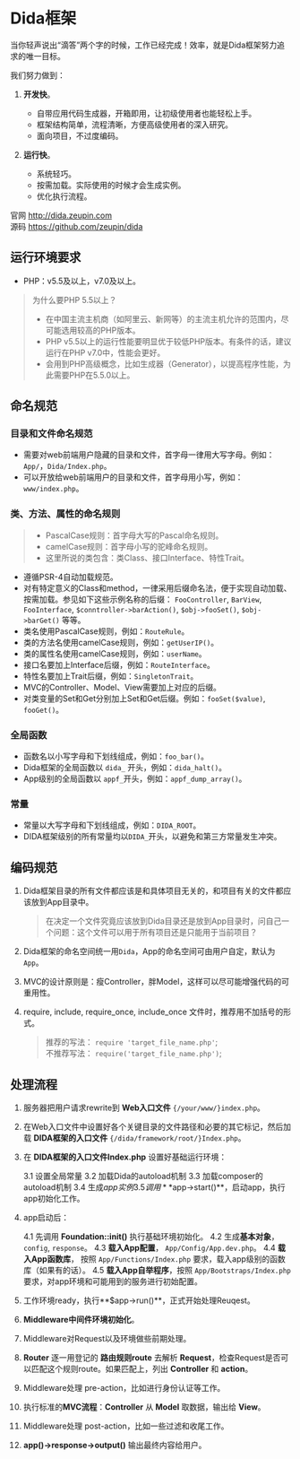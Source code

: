 # Dida框架

当你轻声说出“滴答”两个字的时候，工作已经完成！效率，就是Dida框架努力追求的唯一目标。

我们努力做到：

1. **开发快**。
    * 自带应用代码生成器，开箱即用，让初级使用者也能轻松上手。
    * 框架结构简单，流程清晰，方便高级使用者的深入研究。
    * 面向项目，不过度编码。

2. **运行快**。
    * 系统轻巧。
    * 按需加载。实际使用的时候才会生成实例。
    * 优化执行流程。

官网 <http://dida.zeupin.com>  
源码 <https://github.com/zeupin/dida>


## 运行环境要求

* PHP：v5.5及以上，v7.0及以上。

> 为什么要PHP 5.5以上？
> * 在中国主流主机商（如阿里云、新网等）的主流主机允许的范围内，尽可能选用较高的PHP版本。
> * PHP v5.5以上的运行性能要明显优于较低PHP版本。有条件的话，建议运行在PHP v7.0中，性能会更好。
> * 会用到PHP高级概念，比如生成器（Generator），以提高程序性能，为此需要PHP在5.5.0以上。

## 命名规范

### 目录和文件命名规范

* 需要对web前端用户隐藏的目录和文件，首字母一律用大写字母。例如：`App/`，`Dida/Index.php`。
* 可以开放给web前端用户的目录和文件，首字母用小写，例如：`www/index.php`。

### 类、方法、属性的命名规则

> * PascalCase规则：首字母大写的Pascal命名规则。
> * camelCase规则：首字母小写的驼峰命名规则。
> * 这里所说的类包含：类Class、接口Interface、特性Trait。

* 遵循PSR-4自动加载规范。
* 对有特定意义的Class和method，一律采用后缀命名法，便于实现自动加载、按需加载。参见如下这些示例名称的后缀： `FooController`, `BarView`, `FooInterface`, `$conntroller->barAction()`, `$obj->fooSet()`, `$obj->barGet()` 等等。
* 类名使用PascalCase规则，例如：`RouteRule`。
* 类的方法名使用camelCase规则，例如：`getUserIP()`。
* 类的属性名使用camelCase规则，例如：`userName`。
* 接口名要加上Interface后缀，例如：`RouteInterface`。
* 特性名要加上Trait后缀，例如：`SingletonTrait`。
* MVC的Controller、Model、View需要加上对应的后缀。
* 对类变量的Set和Get分别加上Set和Get后缀。例如：`fooSet($value)`, `fooGet()`。

### 全局函数

* 函数名以小写字母和下划线组成，例如：`foo_bar()`。
* Dida框架的全局函数以 `dida_` 开头，例如：`dida_halt()`。
* App级别的全局函数以 `appf_`开头，例如：`appf_dump_array()`。

### 常量

* 常量以大写字母和下划线组成，例如：`DIDA_ROOT`。
* DIDA框架级别的所有常量均以`DIDA_`开头，以避免和第三方常量发生冲突。

## 编码规范

1. Dida框架目录的所有文件都应该是和具体项目无关的，和项目有关的文件都应该放到App目录中。

    > 在决定一个文件究竟应该放到Dida目录还是放到App目录时，问自己一个问题：这个文件可以用于所有项目还是只能用于当前项目？

2. Dida框架的命名空间统一用`Dida`，App的命名空间可由用户自定，默认为`App`。

3. MVC的设计原则是：瘦Controller，胖Model，这样可以尽可能增强代码的可重用性。

4. require, include, require_once, include_once 文件时，推荐用不加括号的形式。

    > 推荐的写法：   `require 'target_file_name.php'`;  
    > 不推荐写法： `require('target_file_name.php')`;  

## 处理流程

1. 服务器把用户请求rewrite到 **Web入口文件** `{/your/www/}index.php`。

2. 在Web入口文件中设置好各个关键目录的文件路径和必要的其它标记，然后加载 **DIDA框架的入口文件** `{/dida/framework/root/}Index.php`。

3. 在 **DIDA框架的入口文件Index.php** 设置好基础运行环境：

    3.1 设置全局常量
    3.2 加载Dida的autoload机制
    3.3 加载composer的autoload机制
    3.4 生成$app实例
    3.5 调用**$app->start()**，启动app，执行app初始化工作。

4. app启动后：

    4.1 先调用 **Foundation::init()** 执行基础环境初始化。
    4.2 生成**基本对象**，`config`, `response`。
    4.3 **载入App配置**， `App/Config/App.dev.php`。
    4.4 **载入App函数库**， 按照 `App/Functions/Index.php` 要求，载入app级别的函数库（如果有的话）。
    4.5 **载入App自举程序**，按照 `App/Bootstraps/Index.php` 要求，对app环境和可能用到的服务进行初始配置。

5. 工作环境ready，执行**$app->run()**，正式开始处理Reuqest。

6. **Middleware中间件环境初始化**。

7. Middleware对Request以及环境做些前期处理。

8. **Router** 逐一用登记的 **路由规则route** 去解析 **Request**，检查Request是否可以匹配这个规则route。如果匹配上，列出 **Controller** 和 **action**。

9.  Middleware处理 pre-action，比如进行身份认证等工作。

10. 执行标准的**MVC流程**：**Controller** 从 **Model** 取数据，输出给 **View**。

11. Middleware处理 post-action，比如一些过滤和收尾工作。

12. **app()->response->output()** 输出最终内容给用户。
